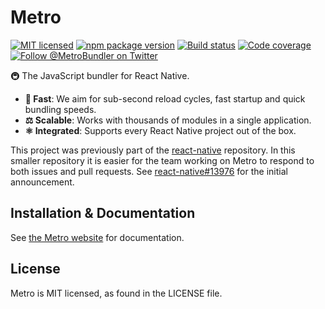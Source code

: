 # Metro

[![MIT licensed](https://img.shields.io/badge/license-MIT-blue.svg)](https://github.com/facebook/metro/blob/HEAD/LICENSE)
[![npm package version](https://img.shields.io/npm/v/metro?color=brightgreen)](https://www.npmjs.com/package/metro)
[![Build status](https://circleci.com/gh/facebook/metro.svg?style=shield)](https://circleci.com/gh/facebook/metro)
[![Code coverage](https://codecov.io/gh/facebook/metro/branch/main/graph/badge.svg?token=oMHdoKhFZB)](https://codecov.io/gh/facebook/metro)
[![Follow @MetroBundler on Twitter](https://img.shields.io/twitter/follow/MetroBundler?style=social)](https://twitter.com/intent/follow?screen_name=MetroBundler)

🚇 The JavaScript bundler for React Native.

- **🚅 Fast**: We aim for sub-second reload cycles, fast startup and quick bundling speeds.
- **⚖️ Scalable**: Works with thousands of modules in a single application.
- **⚛️ Integrated**: Supports every React Native project out of the box.

This project was previously part of the [react-native](https://github.com/facebook/react-native) repository. In this smaller repository it is easier for the team working on Metro to respond to both issues and pull requests. See [react-native#13976](https://github.com/facebook/react-native/issues/13976) for the initial announcement.

## Installation & Documentation

See [the Metro website](https://facebook.github.io/metro/) for documentation.

## License

Metro is MIT licensed, as found in the LICENSE file.
